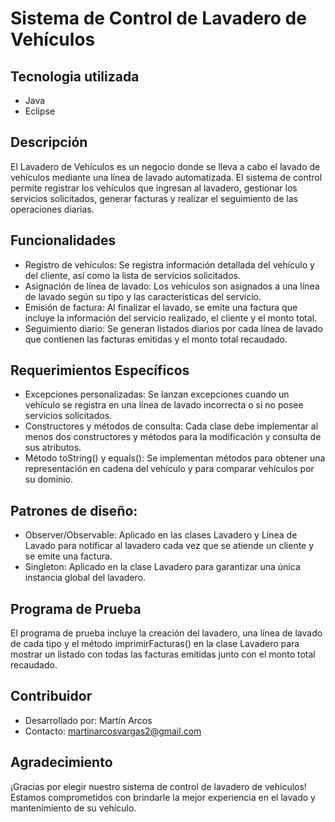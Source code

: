 # Sistema de Control de Lavadero de Vehículos

## Tecnologia utilizada
- Java
- Eclipse

## Descripción
El Lavadero de Vehículos es un negocio donde se lleva a cabo el lavado de vehículos mediante una línea de lavado automatizada. El sistema de control permite registrar los vehículos que ingresan al lavadero, gestionar los servicios solicitados, generar facturas y realizar el seguimiento de las operaciones diarias.

## Funcionalidades
- Registro de vehículos: Se registra información detallada del vehículo y del cliente, así como la lista de servicios solicitados.
- Asignación de línea de lavado: Los vehículos son asignados a una línea de lavado según su tipo y las características del servicio.
- Emisión de factura: Al finalizar el lavado, se emite una factura que incluye la información del servicio realizado, el cliente y el monto total.
- Seguimiento diario: Se generan listados diarios por cada línea de lavado que contienen las facturas emitidas y el monto total recaudado.

## Requerimientos Específicos
- Excepciones personalizadas: Se lanzan excepciones cuando un vehículo se registra en una línea de lavado incorrecta o si no posee servicios solicitados.
- Constructores y métodos de consulta: Cada clase debe implementar al menos dos constructores y métodos para la modificación y consulta de sus atributos.
- Método toString() y equals(): Se implementan métodos para obtener una representación en cadena del vehículo y para comparar vehículos por su dominio.

## Patrones de diseño:
- Observer/Observable: Aplicado en las clases Lavadero y Línea de Lavado para notificar al lavadero cada vez que se atiende un cliente y se emite una factura.
- Singleton: Aplicado en la clase Lavadero para garantizar una única instancia global del lavadero.

## Programa de Prueba
El programa de prueba incluye la creación del lavadero, una línea de lavado de cada tipo y el método imprimirFacturas() en la clase Lavadero para mostrar un listado con todas las facturas emitidas junto con el monto total recaudado.

## Contribuidor
- Desarrollado por: Martín Arcos
- Contacto: martinarcosvargas2@gmail.com


## Agradecimiento
¡Gracias por elegir nuestro sistema de control de lavadero de vehículos! Estamos comprometidos con brindarle la mejor experiencia en el lavado y mantenimiento de su vehículo.






